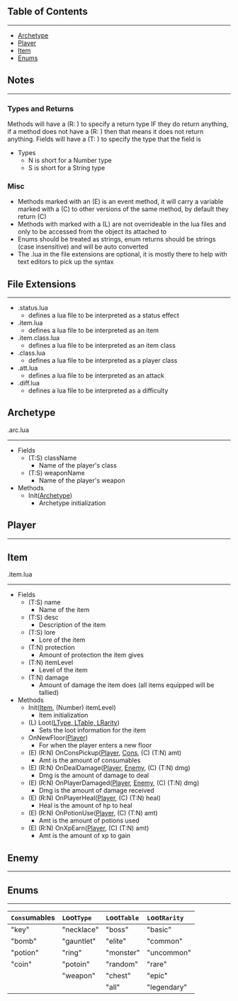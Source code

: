 ## Table of Contents

----

- [Archetype](#archetype)
- [Player](#player)
- [Item](#item)
- [Enums](#Enums)

## Notes

----

### Types and Returns

Methods will have a (R: ) to specify a return type IF they do return anything, if a method does not have a (R: ) then
that means it does not return anything. Fields will have a (T: ) to specify the type that the field is

- Types
    - N is short for a Number type
    - S is short for a String type

### Misc

- Methods marked with an (E) is an event method, it will carry a variable marked with a (C) to other versions of the
  same method, by default they return (C)
- Methods with marked with a (L) are not overrideable in the lua files and only to be accessed from the object its
  attached to
- Enums should be treated as strings, enum returns should be strings (case insensitive) and will be auto converted
- The .lua in the file extensions are optional, it is mostly there to help with text editors to pick up the syntax

## File Extensions

----

- .status.lua
    - defines a lua file to be interpreted as a status effect
- .item.lua
    - defines a lua file to be interpreted as an item
- .item.class.lua
    - defines a lua file to be interpreted as an item class
- .class.lua
    - defines a lua file to be interpreted as a player class
- .att.lua
    - defines a lua file to be interpreted as an attack
- .diff.lua
    - defines a lua file to be interpreted as a difficulty

## Archetype

.arc.lua

----

- Fields
  - (T:S) className
    - Name of the player's class
  - (T:S) weaponName
    - Name of the player's weapon
- Methods
  - Init([Archetype](#archetype))
    - Archetype initialization

## Player

----

## Item

.item.lua

----

- Fields
    - (T:S) name
        - Name of the item
    - (T:S) desc
        - Description of the item
    - (T:S) lore
        - Lore of the item
    - (T:N) protection
        - Amount of protection the item gives
    - (T:N) itemLevel
        - Level of the item
    - (T:N) damage
        - Amount of damage the item does (all items equipped will be tallied)
- Methods
    - Init([Item](#item), (Number) itemLevel)
        - Item initialization
    - (L) Loot([LType, LTable, LRarity](#enums))
        - Sets the loot information for the item
    - OnNewFloor([Player](#player))
      - For when the player enters a new floor
    - (E) (R:N) OnConsPickup([Player](#player), [Cons](#enums), (C) (T:N) amt)
      - Amt is the amount of consumables
    - (E) (R:N) OnDealDamage([Player](#player), [Enemy](#enemy), (C) (T:N) dmg)
      - Dmg is the amount of damage to deal
    - (E) (R:N) OnPlayerDamaged([Player](#player), [Enemy](#enemy), (C) (T:N) dmg)
      - Dmg is the amount of damage received
    - (E) (R:N) OnPlayerHeal([Player](#player), (C) (T:N) heal)
      - Heal is the amount of hp to heal
    - (E) (R:N) OnPotionUse([Player](#player), (C) (T:N) amt)
      - Amt is the amount of potions used
    - (E) (R:N) OnXpEarn([Player](#player), (C) (T:N) amt)
      - Amt is the amount of xp to gain

## Enemy

----

## Enums

----

|`Cons`umables|`L`oot`Type`|`L`oot`Table`|`L`oot`Rarity`|
|:------------|:-----------|:------------|:-------------|
|"key"        |"necklace"  |"boss"       |"basic"       |
|"bomb"       |"gauntlet"  |"elite"      |"common"      |
|"potion"     |"ring"      |"monster"    |"uncommon"    |
|"coin"       |"potoin"    |"random"     |"rare"        |
|             |"weapon"    |"chest"      |"epic"        |
|             |            |"all"        |"legendary"   |
